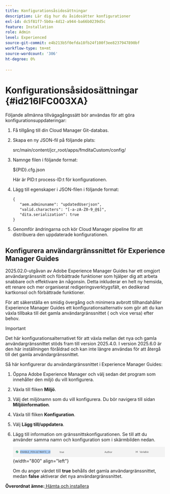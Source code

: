```yaml
---
title: Konfigurationsåsidosättningar
description: Lär dig hur du åsidosätter konfigurationer
exl-id: dc5f81f7-5b0a-4d12-a944-ba66b0239d5c
feature: Installation
role: Admin
level: Experienced
source-git-commit: e4b213b5f0efda18fb24f100f3ee8237947890bf
workflow-type: tm+mt
source-wordcount: '306'
ht-degree: 0%

---
```


# Konfigurationsåsidosättningar {#id216IFC003XA}

Följande allmänna tillvägagångssätt bör användas för att göra konfigurationsuppdateringar:

1. Få tillgång till din Cloud Manager Git-databas.

1. Skapa en ny JSON-fil på följande plats:

   src/main/content/jcr\_root/apps/fmditaCustom/config/

1. Namnge filen i följande format:

   $\{PID\}.cfg.json

   Här är PID:t process-ID:t för konfigurationen.

1. Lägg till egenskaper i JSON-filen i följande format:

   ```
   {
      "aem.adminuname": "updatedUserjson",
      "valid.characters": "[-a-zA-Z0-9_@$]",
      "dita.serialization": true
   }
   ```

1. Genomför ändringarna och kör Cloud Manager pipeline för att distribuera den uppdaterade konfigurationen.

## Konfigurera användargränssnittet för Experience Manager Guides

2025.02.0-utgåvan av Adobe Experience Manager Guides har ett omgjort användargränssnitt och förbättrade funktioner som hjälper dig att arbeta snabbare och effektivare än någonsin. Detta inkluderar en helt ny hemsida, ett renare och mer organiserat redigeringsverktygsfält, en dedikerad kartkonsol och förbättrade funktioner.

För att säkerställa en smidig övergång och minimera avbrott tillhandahåller Experience Manager Guides ett konfigurationsalternativ som gör att du kan växla tillbaka till det gamla användargränssnittet ( och vice versa) efter behov.

>[!IMPORTANT]
>
> Det här konfigurationsalternativet för att växla mellan det nya och gamla användargränssnittet stöds fram till version 2025.4.0. I version 2025.6.0 är den här inställningen föråldrad och kan inte längre användas för att återgå till det gamla användargränssnittet.

Så här konfigurerar du användargränssnittet i Experience Manager Guides:

1. Öppna Adobe Experience Manager och välj sedan det program som innehåller den miljö du vill konfigurera.
2. Växla till fliken **Miljö**.
3. Välj det miljönamn som du vill konfigurera. Du bör navigera till sidan **Miljöinformation**.
4. Växla till fliken **Konfiguration**.
5. Välj **Lägg till/uppdatera**.
6. Lägg till information om gränssnittskonfigurationen. Se till att du använder samma namn och konfiguration som i skärmbilden nedan.

   ![](assets/enable-penultimate-ui.png){width="800" align="left"}

   Om du anger värdet till **true** behålls det gamla användargränssnittet, medan **false** aktiverar det nya användargränssnittet.



**Överordnat ämne:**&#x200B;[ Hämta och installera](download-install.md)

